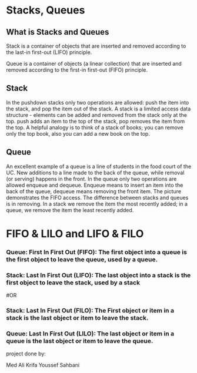 # Stacks, Queues

## What is Stacks and Queues 

Stack is a container of objects that are inserted and removed according to the last-in first-out (LIFO) principle.

Queue is a container of objects (a linear collection) that are inserted and removed according to the first-in first-out (FIFO) principle.



## Stack

 In the pushdown stacks only two operations are allowed: push the item into the stack, and pop the item out of the stack. A stack is a limited access data structure - elements can be added and removed from the stack only at the top. push adds an item to the top of the stack, pop removes the item from the top. A helpful analogy is to think of a stack of books; you can remove only the top book, also you can add a new book on the top.

## Queue 

An excellent example of a queue is a line of students in the food court of the UC. New additions to a line made to the back of the queue, while removal (or serving) happens in the front. In the queue only two operations are allowed enqueue and dequeue. Enqueue means to insert an item into the back of the queue, dequeue means removing the front item. The picture demonstrates the FIFO access. The difference between stacks and queues is in removing. In a stack we remove the item the most recently added; in a queue, we remove the item the least recently added. 



# FIFO & LILO and LIFO & FILO


### Queue: First In First Out (FIFO): The first object into a queue is the first object to leave the queue, used by a queue.

### Stack: Last In First Out (LIFO): The last object into a stack is the first object to leave the stack, used by a stack

#OR

### Stack: Last In First Out (FILO): The First object or item in a stack is the last object or item to leave the stack.

### Queue: Last In First Out (LILO): The last object or item in a queue is the last object or item to leave the queue.








project done by:

Med Ali Krifa
Youssef Sahbani

